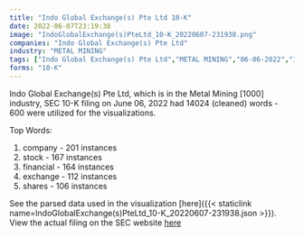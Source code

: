 ```yaml
---
title: "Indo Global Exchange(s) Pte Ltd 10-K"
date: 2022-06-07T23:19:38
image: "IndoGlobalExchange(s)PteLtd_10-K_20220607-231938.png"
companies: "Indo Global Exchange(s) Pte Ltd"
industry: "METAL MINING"
tags: ["Indo Global Exchange(s) Pte Ltd","METAL MINING","06-06-2022","10-K"]
forms: "10-K"
---
```

Indo Global Exchange(s) Pte Ltd, which is in the Metal Mining [1000] industry, SEC 10-K filing on June 06, 2022 had 14024 (cleaned) words - 600 were utilized for the visualizations.

Top Words:
1. company - 201 instances
2. stock - 167 instances
3. financial - 164 instances
4. exchange - 112 instances
5. shares - 106 instances


See the parsed data used in the visualization [here]({{< staticlink name=IndoGlobalExchange(s)PteLtd_10-K_20220607-231938.json >}}).  
View the actual filing on the SEC website [here](https://www.sec.gov/Archives/edgar/data/1442853/0001493152-22-015967.txt)
